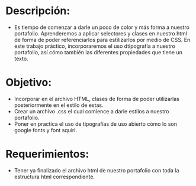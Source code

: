 # Descripción:

* Es tiempo de comenzar a darle un poco de color y más forma a nuestro portafolio. Aprenderemos a aplicar selectores y clases en nuestro html de forma de poder referenciarlos para estilizarlos por medio de CSS. En este trabajo práctico, incorporaremos el uso dtipografía a nuestro portafolio, así cómo también las diferentes propiedades que tiene un texto.

# Objetivo:

* Incorporar en el archivo HTML, clases de forma de poder utilizarlas posteriormente en el estilo de estas.
* Crear un archivo .css el cual comience a darle estilos a nuestro portafolio.
* Poner en practica el uso de tipografías de uso abierto cómo lo son google fonts y font squirl.

# Requerimientos:

* Tener ya finalizado el archivo html de nuestro portafolio con toda la estructura html correspondiente.


